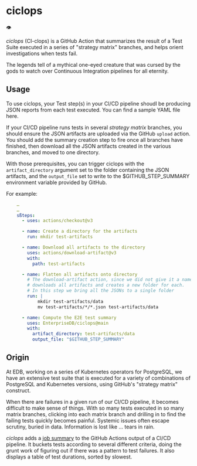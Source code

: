 # ciclops

👁️

*ciclops* (CI-clops) is a GitHub Action that summarizes the result of a Test
Suite executed in a series of "strategy matrix" branches, and helps orient
investigations when tests fail.

The legends tell of a mythical one-eyed creature that was cursed by the gods to
watch over Continuous Integration pipelines for all eternity.

## Usage

To use ciclops, your Test step(s) in your CI/CD pipeline shoudl be producing
JSON reports from each test executed. You can find a sample YAML file here.

If your CI/CD pipeline runs tests in several *strategy matrix* branches, you
should ensure the JSON artifacts are uploaded via the GitHub `upload` action.
You should add the summary creation step to fire once all branches have
finished, then download all the JSON artifacts created in the various branches,
and moved to one directory.

With those prerequisites, you can trigger ciclops with the `artifact_directory`
argument set to the folder containing the JSON artifacts, and the `output_file`
set to write to the $GITHUB_STEP_SUMMARY environment variable provided
by GitHub.

For example:

``` yaml
    …
    …
    sßteps:
      - uses: actions/checkout@v3

      - name: Create a directory for the artifacts
        run: mkdir test-artifacts

      - name: Download all artifacts to the directory
        uses: actions/download-artifact@v3
        with:
          path: test-artifacts

      - name: Flatten all artifacts onto directory
        # The download-artifact action, since we did not give it a name,
        # downloads all artifacts and creates a new folder for each.
        # In this step we bring all the JSONs to a single folder
        run: |
            mkdir test-artifacts/data
            mv test-artifacts/*/*.json test-artifacts/data

      - name: Compute the E2E test summary
        uses: EnterpriseDB/ciclops@main
        with:
          artifact_directory: test-artifacts/data
          output_file: "$GITHUB_STEP_SUMMARY"
```

## Origin

At EDB, working on a series of Kubernetes operators for PostgreSQL, we have an
extensive test suite that is executed for a variety of combinations of
PostgreSQL and Kubernetes versions, using GitHub's "strategy matrix" construct.

When there are failures in a given run of our CI/CD pipeline, it becomes
difficult to make sense of things. With so many tests executed in so many matrix
branches, clicking into each matrix branch and drilling in to find the failing
tests quickly becomes painful.
Systemic issues often escape scrutiny, buried in data. Information is lost
like … tears in rain.

*ciclops* adds a
[job summary](https://github.blog/2022-05-09-supercharging-github-actions-with-job-summaries/)
to the GitHub Actions output of a CI/CD pipeline. It buckets tests according to
several different criteria, doing the grunt work of figuring out if there was a
pattern to test failures.
It also displays a table of test durations, sorted by slowest.
